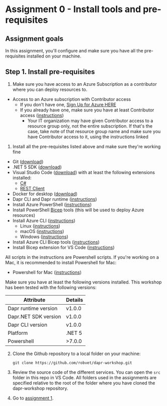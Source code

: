 # Assignment 0 - Install tools and pre-requisites

## Assignment goals

In this assignment, you'll configure and make sure you have all the pre-requisites installed on your machine.

## Step 1. Install pre-requisites

1. Make sure you have access to an Azure Subscription as a contributor where you can deploy resources to.
- Access to an Azure subscription with Contributor access
   - If you don't have one, [Sign Up for Azure HERE](https://azure.microsoft.com/en-us/free/)
   - If you already have one, make sure you have at least Contributor access ([instructions](https://docs.microsoft.com/en-us/azure/role-based-access-control/check-access)) 
     - Your IT organization may have given Contributor access to a resource group only, not the entire subscription. If that's the case, take note of that resource group name and make sure you have Contributor access to it, using the instructions linked

1. Install all the pre-requisites listed above and make sure they're working fine

- Git ([download](https://git-scm.com/))
- .NET 5 SDK ([download](https://dotnet.microsoft.com/download/dotnet/5.0))
- Visual Studio Code ([download](https://code.visualstudio.com/download)) with at least the following extensions installed:
  - [C#](https://marketplace.visualstudio.com/items?itemName=ms-dotnettools.csharp)
  - [REST Client](https://marketplace.visualstudio.com/items?itemName=humao.rest-client)
- Docker for desktop ([download](https://www.docker.com/products/docker-desktop))
- Dapr CLI and Dapr runtime ([instructions](https://docs.dapr.io/getting-started/install-dapr-selfhost/))
- Install Azure PowerShell ([instructions](https://docs.microsoft.com/en-us/powershell/azure/install-az-ps?view=azps-6.2.1))
- Install PowerShell [Bicep](https://docs.microsoft.com/en-us/azure/azure-resource-manager/bicep/overview) tools (this will be used to deploy Azure resources)
- Install Azure CLI ([instructions]())
  - Linux ([instructions](https://docs.microsoft.com/en-us/azure/azure-resource-manager/bicep/install#linux))
  - macOS ([instructions](https://docs.microsoft.com/en-us/cli/azure/install-azure-cli-macos))
  - Windows ([instructions](https://docs.microsoft.com/en-us/cli/azure/install-azure-cli-windows?tabs=azure-cli))
- Install Azure CLI Bicep tools ([instructions](https://docs.microsoft.com/en-us/azure/azure-resource-manager/bicep/install#azure-cli))
- Install Bicep extension for VS Code ([instructions](https://marketplace.visualstudio.com/items?itemName=ms-azuretools.vscode-bicep))


All scripts in the instructions are Powershell scripts. If you're working on a Mac, it is recommended to install Powershell for Mac:

- Powershell for Mac ([instructions](https://docs.microsoft.com/nl-nl/powershell/scripting/install/installing-powershell-core-on-macos?view=powershell-7.1))

Make sure you have at least the following versions installed. This workshop has been tested with the following versions:

| Attribute            | Details |
| -------------------- | ------- |
| Dapr runtime version | v1.0.0  |
| Dapr.NET SDK version | v1.0.0  |
| Dapr CLI version     | v1.0.0  |
| Platform             | .NET 5  |
| Powershell           | >7.0.0  |

2. Clone the Github repository to a local folder on your machine:

   ```console
   git clone https://github.com/robvet/dapr-workshop.git
   ```

3. Review  the source code of the different services. You can open the `src` folder in this repo in VS Code. All folders used in the assignments are specified relative to the root of the folder where you have cloned the dapr-workshop repository.

4. Go to [assignment 1](Assignment01/README.md).

